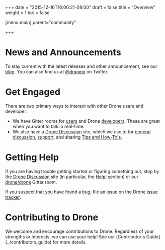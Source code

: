 +++
date = "2015-12-16T16:00:21-08:00"
draft = false
title = "Overview"
weight = 1
toc = false

[menu.main]
	parent="community"

+++

# News and Announcements

To stay current with the latest releases and other announcement, see our
[blog](http://blog.drone.io/). You can also find us at 
[@droneio](https://twitter.com/droneio/) on Twitter.

# Get Engaged

There are two primary ways to interact with other Drone users and developer:

* We have Gitter rooms for [users](https://gitter.im/drone/drone) and Drone 
  [developers](https://gitter.im/drone/drone-dev). These are great when you
  want to talk in real-time.
* We also have a [Drone Discussion](http://discuss.drone.io/) site, which
  we use to for [general discussion](https://discuss.drone.io/c/user-discussion), 
  [support](https://discuss.drone.io/c/help), and sharing 
  [Tips and How-To's](https://discuss.drone.io/c/how-tos).

# Getting Help

If you are having trouble getting started or figuring something out, stop by 
the [Drone Discussion](http://discuss.drone.io/) site (in particular, the
[Help!](http://discuss.drone.io/c/help) section) or our
[drone/drone](https://gitter.im/drone/drone) Gitter room.

If you suspect that you have found a bug, file an issue on the Drone 
[issue tracker](https://github.com/drone/drone/issues).

# Contributing to Drone

We welcome and encourage contributions to Drone. Regardless of your strengths
 or interests, we can use your help! See our [Contributor's Guide]
 (../contributors_guide) for more details.
